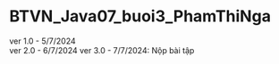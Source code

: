 # BTVN_Java07_buoi3_PhamThiNga
ver 1.0 - 5/7/2024 <br/>
ver 2.0 - 6/7/2024
ver 3.0 - 7/7/2024: Nộp bài tập
